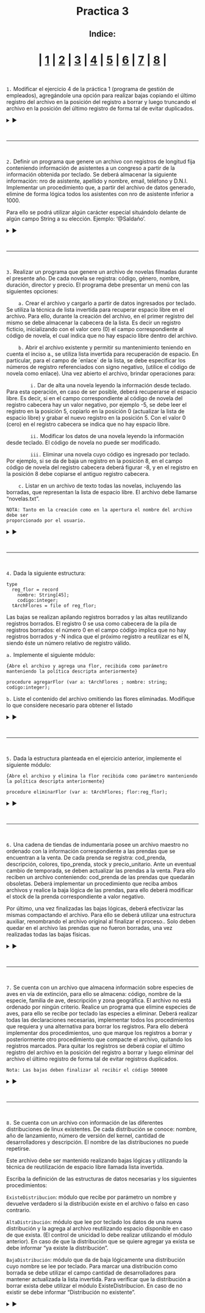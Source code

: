 <h1 align="center">Practica 3</h1>

<div align = "center"  id="Ejercicio_1"> 
  
<h2 align="center"> Indice: </h2>

| [1](#Ejercicio_1) | [2](#Ejercicio_2) | [3](#Ejercicio_3) | [4](#Ejercicio_4) | [5](#Ejercicio_5) | [6](#Ejercicio_6) | [7](#Ejercicio_7) | [8](#Ejercicio_8) |
===

</div>

<br>

`1.` Modificar el ejercicio 4 de la práctica 1 (programa de gestión de empleados), agregándole una opción para realizar bajas copiando el último registro del archivo en la posición del registro a borrar y luego truncando el archivo en la posición del último registro de forma tal de evitar duplicados.

<details>

<summary> ▶️ </summary>
<br>
  
```Pas
program Practica3Ejercicio1;

const
    valorAlto = 9999;

type
    cad20=string[20];
    cadDNI=string[8];
    empleado = record
        nombre:cad20;
        apellido:cad20;
        edad:integer;
        nro:integer;
        DNI:cadDNI;
    end;
    archivo = file of empleado;

procedure LeerEmpleado(var e:empleado);
begin
    write('Ingrese el apellido: ');
    readln(e.apellido);
    if (e.apellido <> 'fin') then begin
        write('Ingrese el nombre: ');
        readln(e.nombre);
        write('Ingrese la edad: ');
        readln(e.edad);
        write('Ingrese el numero de empleado: ');
        readln(e.nro);
        write('Ingrese el DNI: ');
        readln(e.DNI);
    end;
end;

procedure crearArchivo(var archLogico:archivo; var archFisico:cad20);
var
    e:empleado;
begin
    write('Ingrese el nombre del archivo a crear: ');
    readln(archFisico);
    assign(archLogico, archFisico);
    rewrite(archLogico);
    LeerEmpleado(e);
    while (e.apellido <> 'fin') do begin
        write(archLogico, e);
        LeerEmpleado(e);
    end;
    close(archLogico);
end;

procedure MostrarPersona(e:empleado);
begin
    WriteLn('Nro Empleado: ',e.nro);
    WriteLn('Apellido: ',e.apellido);
    WriteLn('Nombre: ',e.nombre);
    WriteLn('Dni: ',e.dni);
    WriteLn('Edad: ',e.edad);
end;

procedure Incisoi(var archLogico:archivo);
var
    e:empleado;
    nombre:cad20;
begin
    write('Ingrese un nombre a buscar: ');
    readln(nombre);
    reset(archLogico);
    while (not eof(archLogico)) do begin
        read(archLogico, e);
        if ((e.nombre = nombre) or (e.apellido = nombre)) then
            MostrarPersona(e);
    end;
    close(archLogico);
end;

procedure Incisoii(var archLogico:archivo);
var
    e:empleado;
begin
    reset(archLogico);
    while (eof(archLogico)) do begin
        read(archLogico,e);
        MostrarPersona(e);
        writeln('____________________');
    end;
    close(archLogico);
end;

procedure Incisoiii(var archLogico:archivo);
var
    e:empleado;
begin
    reset(archLogico);
    while (not eof(archLogico)) do begin
        read(archLogico, e);
        if (e.edad > 70) then begin 
            MostrarPersona(e);
            writeln('____________________');
        end;
    end;
    close(archLogico);
end;

procedure IncisoA(var archLogico:archivo);
var
    e, aux:empleado;
    opcion:string;
    ok:boolean;
begin
    reset(archLogico);
    repeat
        ok:=true;
        LeerEmpleado(e);
        while ((not eof(archLogico)) and (ok)) do begin
            read(archLogico,aux);
            if (e.nro = aux.nro) then 
                ok:=false;
        end;
        if (not ok) then begin
            write(archLogico,e);
            writeln('Empleado aniadido');
        end else
            writeln('Empleado ya existente');
        write('Desea agregar otro empleado? ');
        readln(opcion);
    until opcion = 'No';
    close(archLogico);
end;

procedure IncisoB(var archLogico:archivo);
var
    nro:integer;
    aux:empleado;
    opcion:string;
begin
    reset(archLogico);
    repeat
        writeln('Ingrese un Nro de empleado a modificar; ');
        read(nro);
        read(archLogico, aux);
        while ((not eof(archLogico)) and (aux.nro <> nro)) do begin
            read(archLogico, aux);
        end;
        write('Ingrese la nueva edad: ');
        readln(nro);
        aux.nro:=nro;
        write('Desea modificar otra edad? ');
        readln(opcion);
    until opcion = 'No';
    close(archLogico);
end;

procedure IncisoC(var archLogico:archivo);
var
    carga:text;
    e:empleado;
begin
    assign(carga, 'Empleados.txt');
    reset(archLogico);
    rewrite(carga);
    while (not eof(archLogico)) do begin
        read(archLogico, e);
            with e do
                writeln(carga, ' ', nro, ' ', apellido, ' ', nombre, ' ', edad, ' ', DNI);
    end;
    writeln('Archivo exportado');
    close(archLogico);
    close(carga);
end;

procedure IncisoD (var archLogico:archivo);
var
    carga:text;
    e:empleado;
begin
    assign(carga, 'faltaDNIEmpleado.txt');
    reset(archLogico);
    rewrite(carga);
    while (not eof(archLogico)) do begin
        read(archLogico, e);
        if (e.DNI = '00') then begin
            with e do
                writeln(carga, ' ', nro, ' ', apellido, ' ', nombre, ' ', edad, ' ', DNI);
        end;
    end;
    writeln('Archivo exportado');
    close(archLogico);
    close(carga);
end;

procedure Leer (var archLogico:archivo; var e:empleado);
begin
    if (not eof(archLogico))
        then read(archLogico, e)
        else e.nro := valorAlto;
end;

procedure BajaFisica(var archLogico:archivo; archFisico:cad20);
var
    e, eUlt: empleado;
    nro: integer;
begin
    assign(archLogico, archFisico);
    reset(archLogico);
    Seek(archLogico, FileSize(archLogico) -1);
    Leer(archLogico, eUlt);
    Seek(archLogico, 0);
    Leer(archLogico, e);
    write('Ingrese el nro de un empleado a eliminar: ');
    readln(nro);
    while ((e.nro <> nro) and (e.nro <> valorAlto)) do
        Leer(archLogico, e);
    if (e.nro <> valorAlto) then begin
        Seek(archLogico, FilePos(archLogico)-1);
        write(archLogico, eUlt);
        Seek(archLogico, FileSize(archLogico) -1);
        Truncate(archLogico);
    end else
        writeln('Empleado no encontrado.');
end;

procedure Menu ();
var
    opcion:integer;
    archFisico:cad20;
    archLogico:archivo;
begin
    opcion:=-1;
    while (opcion <> 0) do begin
        writeln('_______________________');
        writeln('1 | Crear un Archivo con empleados');
        writeln('2 | Datos de Empleados con un apellido predeterminado');
        writeln('3 | Mostrar todos la Empleados');
        writeln('4 | Mostrar las Empleados mayores de 70');
        writeln('5 | Aniadir empleado');
        writeln('6 | Modificar edades');
        writeln('7 | Exportar contenido a un .txt');
        writeln('8 | Exportar empleados sin DNI a un .txt');
        writeln('9 | Eliminar un empleado');
        writeln('0 | Cerrar Menu');
        write('Opcion: ');
        readln(opcion);
        writeln('_______________________');
        case opcion of
            1:CrearArchivo(archLogico,archFisico);
            2:Incisoi(archLogico);
            3:Incisoii(archLogico);
            4:Incisoiii(archLogico);
            5:IncisoA(archLogico);
            6:IncisoB(archLogico);
            7:IncisoC(archLogico);
            8:IncisoD(archLogico);
            9:BajaFisica(archLogico, archFisico);
            0:writeln('Archivo cerrado');
            else writeln('Numero Invalido');
        end;
    end;
end;

BEGIN
    Menu(); 
END.
```
  
</details>

<br><hr id="Ejercicio_2"><br>

`2.`  Definir un programa que genere un archivo con registros de longitud fija conteniendo información de asistentes a un congreso a partir de la información obtenida por teclado. Se deberá almacenar la siguiente información: nro de asistente, apellido y nombre, email, teléfono y D.N.I. Implementar un procedimiento que, a partir del archivo de datos generado, elimine de forma lógica todos los asistentes con nro de asistente inferior a 1000.

Para ello se podrá utilizar algún carácter especial situándolo delante de algún campo String a su elección. Ejemplo: ‘@Saldaño’.

<details>

<summary> ▶️ </summary>
<br>
  
```Pas
program Practica3Ejercicio2;

const
    valorAlto = 9999;
        
type
    str20 = string[20];
    str40 = string[40];
    asistente = record
        nro: integer;
        apellido: str20;
        nombre: str20;
        email: str40;
        telefono: str20;
        DNI: integer;
    end;

    archivo = file of asistente;

procedure Leer(var aLogico:archivo; var a:asistente);
begin
    if (not eof(aLogico))
        then read(aLogico, a)
        else a.nro := valorAlto;
end;

procedure LeerAsistente(var a:asistente);
begin
    write('Ingrese el Nro de asistente: ');
    readln(a.nro);
    if (a.nro <> valorAlto) then begin
        write('Ingrese el Apellido: ');
        readln(a.apellido);
        write('Ingrese el Nombre: ');
        readln(a.nombre);
        write('Ingrese el Email: ');
        readln(a.email);
        write('Ingrese el Telefono: ');
        readln(a.telefono);
        write('Ingrese el DNI: ');
        readln(a.DNI);
    end;
end;

procedure CrearArchivo(var aLogico:archivo; var aFisico:str20);
var
    a:asistente;
begin
    aFisico := 'asistentes.dat';
    assign(aLogico, aFisico);
    rewrite(aLogico);
    LeerAsistente(a);
    while (a.nro <> valorAlto) do begin
        write(aLogico, a);
        LeerAsistente(a);
    end;
    close(aLogico);
end;

procedure BajaLogica(var aLogico:archivo);
var
    a:asistente;
begin
    reset(aLogico);
    Leer(aLogico, a);
    while (not eof(aLogico)) do begin
        if (a.nro < 1000) then begin
            a.apellido := '@' + a.apellido;
            seek(aLogico, FilePos(aLogico)-1);
            write(aLogico, a);
        end;
        Leer(aLogico, a);
    end;
    close(aLogico);
end;

var
    aLogico: archivo;
    aFisico: str20;

BEGIN
    crearArchivo(aLogico, aFisico);
    BajaLogica(aLogico);
END.
```
  
</details>

<br><hr id="Ejercicio_3"><br>

`3.`  Realizar un programa que genere un archivo de novelas filmadas durante el presente año. De cada novela se registra: código, género, nombre, duración, director y precio. El programa debe presentar un menú con las siguientes opciones:

‎ ‎ ‎ ‎ ‎ ‎ ‎ ‎ `a.`  Crear el archivo y cargarlo a partir de datos ingresados por teclado. Se utiliza la técnica de lista invertida para recuperar espacio libre en el archivo. Para ello, durante la creación del archivo, en el primer registro del mismo se debe almacenar la cabecera de la lista. Es decir un registro ficticio, inicializando con el valor cero (0) el campo correspondiente al código de novela, el cual indica que no hay espacio libre dentro del archivo.

‎ ‎ ‎ ‎ ‎ ‎ ‎ ‎ `b.` Abrir el archivo existente y permitir su mantenimiento teniendo en cuenta el inciso a., se utiliza lista invertida para recuperación de espacio. En particular, para el campo de ´enlace´ de la lista, se debe especificar los números de registro referenciados con signo negativo, (utilice el código de novela como enlace). Una vez abierto el archivo, brindar operaciones para:

‎ ‎ ‎ ‎ ‎ ‎ ‎ ‎ ‎ ‎ ‎ ‎ ‎ ‎ ‎ ‎ `i.` Dar de alta una novela leyendo la información desde teclado. Para esta operación, en caso de ser posible, deberá recuperarse el espacio libre. Es decir, si en el campo correspondiente al código de novela del registro cabecera hay un valor negativo, por ejemplo -5, se debe leer el registro en la posición 5, copiarlo en la posición 0 (actualizar la lista de espacio libre) y grabar el nuevo registro en la posición 5. Con el valor 0 (cero) en el registro cabecera se indica que no hay espacio libre.

‎ ‎ ‎ ‎ ‎ ‎ ‎ ‎ ‎ ‎ ‎ ‎ ‎ ‎ ‎ ‎ `ii.`  Modificar los datos de una novela leyendo la información desde teclado. El código de novela no puede ser modificado.

‎ ‎ ‎ ‎ ‎ ‎ ‎ ‎ ‎ ‎ ‎ ‎ ‎ ‎ ‎ ‎ `iii.` Eliminar una novela cuyo código es ingresado por teclado. Por ejemplo, si se da de baja un registro en la posición 8, en el campo código de novela del registro cabecera deberá figurar -8, y en el registro en la posición 8 debe copiarse el antiguo registro cabecera.

‎ ‎ ‎ ‎ ‎ ‎ ‎ ‎ `c.`  Listar en un archivo de texto todas las novelas, incluyendo las borradas, que representan la lista de espacio libre. El archivo debe llamarse “novelas.txt”.
  
```
NOTA: Tanto en la creación como en la apertura el nombre del archivo debe ser
proporcionado por el usuario.
```

<details>

<summary> ▶️ </summary>
<br>
  
```Pas
program Practica3Ejercicio3;

const
    valorAlto = 9999;
        
type
    str20 = string[20];
    novela = record
        codigo: integer;
        genero: str20;
        nombre: str20;
        duracion: double;
        director: str20;
        precio: double;
    end;
    maestro = file of novela;
        
procedure Leer(var archivo:maestro; var n:novela);
begin
    if (not eof(archivo))
        then read(archivo, n)
        else n.codigo := valorAlto;
end;

procedure LeerNovela(var n:novela);
begin
    write('Ingrese el codigo:');
    readln(n.codigo);
    if (n.codigo <> valorAlto) then begin
        write('Ingrese el genero:');
        readln(n.genero);
        write('Ingrese el nombre:');
        readln(n.nombre);
        write('Ingrese la duracion:');
        readln(n.duracion);
        write('Ingrese el director:');
        readln(n.director);
        write('Ingrese el precio:');
        readln(n.precio);
    end;
end;

procedure crearArchivo();
var
    aLogico:maestro;
    aFisico: str20;
    n: novela;
begin
    write('Ingrese el nombre y extension del archivo a crear: ');
    readln(aFisico);
    assign(aLogico, aFisico);
    rewrite(aLogico);
        
    n.codigo := 0;
    write(aLogico, n);
        
    LeerNovela(n);
    while (n.codigo < 1) do begin
        write(aLogico, n);
        LeerNovela(n);
    end;
    close(aLogico);
end;

procedure agregarNovela(var archivo:maestro);
var
    n, cabecera:novela;
begin
    reset(archivo);
    LeerNovela(n);
    Leer(archivo, cabecera);
        
    if (cabecera.codigo = 0) then begin     //Si no hay espacio libre, agrego al final
        seek(archivo, FileSize(archivo));
        write(archivo,n);
    end else begin
        seek(archivo, (cabecera.codigo * (-1)));
        read(archivo, cabecera);
        seek(archivo, FilePos(archivo) -1);
        write(archivo, n);
        seek(archivo, 0);
        write(archivo, cabecera);
    end;
    close(archivo);
end;

procedure modificarNovela(var archivo:maestro);
var
    n, act: novela;
begin
    reset(archivo);
    write('Ingrese el codigo de la novela a modificar: ');
    readln(n.codigo);
        
    while ((n.codigo = valorAlto) or (n.codigo < 1)) do begin
        write('Codigo Invalido - Ingrese el codigo de la novela a modificar: ');
        readln(n.codigo);
    end;
        
    Leer(archivo, act);
    while ((not eof(archivo)) and (act.codigo <> n.codigo)) do
        Leer(archivo, act);
        
    if (act.codigo <> valorAlto) then begin
        write('Genero actualizado:');
        readln(n.genero);
        write('Nombre actualizado:');
        readln(n.nombre);
        write('Duracion actualizada:');
        readln(n.duracion);
        write('Director actualizado:');
        readln(n.director);
        write('Precio actualizado:');
        readln(n.precio);
        
        seek(archivo, FilePos(archivo) -1);
        write(archivo, n);
    end else
        writeln('Novela no encontrada.');
        
    close(archivo);
end;

procedure BajaLogica (var archivo:maestro);
var
    n, act: novela;
    posE, cod: integer;
begin
    reset(archivo);
    write('Ingrese el codigo de una novela a eliminar: ');
    readln(cod);
        
    while ((cod = valorAlto) or (cod < 1)) do begin
        write('Codigo invalido - Ingrese el codigo de una novela a eliminar: ');
        readln(cod);
    end;
        
    Leer(archivo, n);   //Guardo el primer registro.
    while ((act.codigo <> valorAlto) and (act.codigo <> cod)) do
        Leer(archivo, act);
        
    if (act.codigo <> valorAlto) then begin
        
        posE := FilePos(archivo) -1;    //Posicion de la baja
        seek(archivo, posE);    //Sobreescribo el eliminado con el registro de cabecera,
        write(archivo, n);      //que tiene la posicion del eliminado anteriormente (o el 0).
        
        seek(archivo, 0);
        n.codigo := posE * (-1);        //Actualizo la posicion del ultimo eliminado,
        write(archivo, n);      //lo escribo en la cabecera
        
    end else
        writeln('Novela no encontrada.');
    close(archivo);
end;

procedure MenuB();
var
    aLogico: maestro;
    aFisico: str20;
    opcion: integer;
begin
    write('Nombre del archivo: ');
    readln(aFisico);
    assign(aLogico, aFisico);
        
    opcion:=0;
    while (opcion <> 4) do begin
        writeln('_______________________');
        writeln('1 | Agregar una novela');
        writeln('2 | Modificar una novela');
        writeln('3 | Eliminar una novela');
        writeln('4 | Cerrar el archivo');
        write('Opcion: ');
        readln(opcion);
        writeln('_______________________');
        case opcion of
            1:agregarNovela(aLogico);
            2:modificarNovela(aLogico);
            3:BajaLogica(aLogico);
            4:writeln('Archivo cerrado');
            else writeln('Numero Invalido');
        end;
    end;
end;

procedure listarArchivo();
var
    aLogico: maestro;
    aFisico: str20;
    carga: text;
    n:novela;
begin
    write('Ingrese el nombre del archivo para pasar a .txt');
    readln(aFisico);
    assign(aLogico, aFisico);
    reset(aLogico);
    assign(carga, 'novelas.txt');
        
    Leer(aLogico, n);
    while (not eof(aLogico)) do begin
        writeln(carga, 'Codigo: ', n.codigo);
        writeln(carga, 'Genero: ', n.genero);
        writeln(carga, 'Nombre: ', n.nombre);
        writeln(carga, 'Duracion: ', n.duracion);
        writeln(carga, 'Director: ', n.director);
        writeln(carga, 'Precio: ', n.precio);
        writeln(carga, '');
        Leer(aLogico, n);
    end;
end;

procedure Menu();       //Dentro de cada proceso se elige que archivo usar
var                     //      => no hace falta que reciba ningun parametro.
    opcion: integer;
begin
    opcion := 0;
    while (opcion <> 4) do begin
        writeln('_______________________');
        writeln('1 | Crear archivo de novelas');
        writeln('2 | Agregar - Modificar - Eliminar una novela');
        writeln('3 | Listar novelas en un .txt');
        writeln('4 | Cerrar el archivo');
        write('Opcion: ');
        readln(opcion);
        writeln('_______________________');
        case opcion of
            1:crearArchivo();
            2:MenuB();
            3:listarArchivo();
            4:writeln('Archivo cerrado');
            else writeln('Numero Invalido');
        end;
    end;
end;

BEGIN
    Menu();
END.
```
  
</details>

<br><hr id="Ejercicio_4"><br>

`4.`  Dada la siguiente estructura:

```Pas
type
  reg_flor = record
    nombre: String[45];
    codigo:integer;
  tArchFlores = file of reg_flor;
```

Las bajas se realizan apilando registros borrados y las altas reutilizando registros borrados. El registro 0 se usa como cabecera de la pila de registros borrados: el número 0 en el campo código implica que no hay registros borrados y -N indica que el próximo registro a reutilizar es el N, siendo éste un número relativo de registro válido.
  
```a.``` Implemente el siguiente módulo:

```Pas
{Abre el archivo y agrega una flor, recibida como parámetro
manteniendo la política descripta anteriormente}

procedure agregarFlor (var a: tArchFlores ; nombre: string; codigo:integer);
```

```b.``` Liste el contenido del archivo omitiendo las flores eliminadas. Modifique lo que considere necesario para obtener el listado

<details>

<summary> ▶️ </summary>
<br>
  
```Pas
program Practica3Ejercicio4;

const
    valorAlto = 9999;

type
    reg_flor = record
        nombre: string[45];
        codigo: integer;
    end;
    tArchFlores = file of reg_flor;

procedure Leer(var a:tArchFlores; var flor:reg_flor);
begin
    if (not eof(a))
        then read(a,flor)
        else flor.codigo := valorAlto;
end;

procedure agregarFlor (var a:tArchFlores; nombre:string; codigo:integer);
var
    cabecera, flor: reg_flor;
begin
    reset(a);
    Leer(a, cabecera);
    flor.nombre := nombre;
    flor.codigo := codigo;
        
    if (cabecera.codigo = 0) then begin
        seek(a, filesize(a));
        write(a,flor);
    end else begin
        seek(a, (cabecera.codigo * (-1)));
        read(a, cabecera);
        seek(a, filepos(a) -1);
        write(a, flor);
        seek(a, 0);
        write(a, cabecera);
    end;
        
    close(a);
end;

procedure Listar (var a:tArchFlores);
var
    flor: reg_flor;
begin
    reset(a);
    Leer(a, flor);
    while (flor.codigo <> valorAlto) do begin
        if (flor.codigo > 0) then begin
            writeln('Nombre: ', flor.nombre);
            writeln('Codigo: ', flor.codigo);
            writeln();
        end;
        Leer(a, flor);
    end;
end;


BEGIN
        
        
END.
```
  
</details>

<br><hr id="Ejercicio_5"><br>

`5.`  Dada la estructura planteada en el ejercicio anterior, implemente el siguiente módulo:

```Pas
{Abre el archivo y elimina la flor recibida como parámetro manteniendo
la política descripta anteriormente}

procedure eliminarFlor (var a: tArchFlores; flor:reg_flor);
```
  
<details>

<summary> ▶️ </summary>
<br>
  
```Pas
  program Practica3Ejercicio5;

const
    valorAlto = 9999;

type
    reg_flor = record
        nombre: string[45];
        codigo: integer;
    end;
    tArchFlores = file of reg_flor;

procedure Leer(var a:tArchFlores; var flor:reg_flor);
begin
    if (not eof(a))
        then read(a,flor)
        else flor.codigo := valorAlto;
end;

procedure agregarFlor (var a:tArchFlores; nombre:string; codigo:integer);
var
    cabecera, flor: reg_flor;
begin
    reset(a);
    Leer(a, cabecera);
    flor.nombre := nombre;
    flor.codigo := codigo;
        
    if (cabecera.codigo = 0) then begin
        seek(a, filesize(a));
        write(a,flor);
    end else begin
        seek(a, (cabecera.codigo * (-1)));
        read(a, cabecera);
        seek(a, filepos(a) -1);
        write(a, flor);
        seek(a, 0);
        write(a, cabecera);
    end;
        
    close(a);
end;

procedure Listar (var a:tArchFlores);
var
    flor: reg_flor;
begin
    reset(a);
    Leer(a, flor);
    while (flor.codigo <> valorAlto) do begin
        if (flor.codigo > 0) then begin
            writeln('Nombre: ', flor.nombre);
            writeln('Codigo: ', flor.codigo);
            writeln();
        end;
        Leer(a, flor);
    end;
end;

procedure eliminarFlor (var a:tArchFlores; flor:reg_flor);
var
    cabecera, act: reg_flor;
    pos:integer;
begin
    reset(a);
    Leer(a, act);
    cabecera := act;        //Guardo la cabecera
        
    while ((act.codigo <> flor.codigo) and (act.codigo <> valorAlto)) do begin
        Leer(a, act);
    end;
        
    if (act.codigo <> valorAlto) then begin
        pos := filepos(a)-1;
        seek(a, pos);
        write(a, cabecera);
        
        seek(a, 0);
        act.codigo := pos * (-1);
        write(a, act);
    end else
        writeln('Flor no encontrada');
    close(a);
end;


BEGIN
        
        
END.
```
  
</details>

<br><hr id="Ejercicio_6"><br>

`6.`  Una cadena de tiendas de indumentaria posee un archivo maestro no ordenado con la información correspondiente a las prendas que se encuentran a la venta. De cada prenda se registra: cod_prenda, descripción, colores, tipo_prenda, stock y precio_unitario. Ante un eventual cambio de temporada, se deben actualizar las prendas a la venta. Para ello reciben un archivo conteniendo: cod_prenda de las prendas que quedarán obsoletas. Deberá implementar un procedimiento que reciba ambos archivos y realice la baja lógica de las prendas, para ello deberá modificar el stock de la prenda correspondiente a valor negativo.

Por último, una vez finalizadas las bajas lógicas, deberá efectivizar las mismas compactando el archivo. Para ello se deberá utilizar una estructura auxiliar, renombrando el archivo original al finalizar el proceso.. Solo deben quedar en el archivo las prendas que no fueron borradas, una vez realizadas todas las bajas físicas.

<details>

<summary> ▶️ </summary>
<br>
  
```Pas
program Practica3Ejercicio6;

const
    valorAlto = 9999;
    cad25 = string[25];

type
    prenda = record
        cod_prenda: integer;
        descripcion: cad25;
        colores: cad25;
        tipo_prenda: cad25;
        stock: integer;
        precio_unitario: real;
    end;
        
    maestro = file of prenda;
    detalle = file of integer;

procedure LeerMaestro(var a:maestro; var p:prenda);
begin
    if (not eof(a))
        then read(a, p)
        else p.cod_prenda := valorAlto;
end;

procedure LeerDetalle(var a:detalle; var i:integer);
begin
    if (not eof(a))
        then read(a, i);
        else i := valorAlto;
end;

procedure BajaLogica (var m:maestro; var d:detalle);
var
    prenda: prenda;
    codigo: integer;
    escribio: boolean;
begin
    reset(m);
    reset(d);
    escribio := false;
    LeerDetalle(d, codigo);
        
    while (codigo <> valorAlto) do begin
        seek(m, 0);
        LeerMaestro(m, prenda);     //Leo desde la primer posicion
        
        while ((prenda.cod_prenda <> valorAlto) and (not escribio)) do begin
        
            if (prenda.cod_prenda = codigo) then begin
                prenda.cod_prenda := prenda.cod_prenda * (-1);
                seek(m, filepos(m)-1);
                write(m, prenda);
                escribio := true;
            end;
            LeerMaestro(m, prenda);
            
        end;
        LeerDetalle(d, codigo);
    end;
        
    close(m);
    close(d);
end;

procedure Compactar (var m:maestro);
var
    p: prenda;
    pos: integer;
    nuevoNombre: cad25;
begin
    reset(m);
    LeerMaestro(m, p);
    while (p <> valorAlto) do begin
        if (p.codigo < 0) then begin
            pos := filepos(m)-1;        //Guardo la pos de la baja logica
            
            seek(m, filesize(m)-1);     //Me dirijo hacia el ultimo registro
            LeerMaestro(m, p);          //Lo copio
            
            seek(m, filesize(m)-2);     //Retrocedo hacia el penultimo registro
            Truncate(m);                //Trunco el archivo desde ahí
            
            seek(m, pos);               //Vuelvo a la posicion del eliminado
            write(m, p);                //Pego el ultimo registro
        end;
        seek(m, filepos(m) -1);         //Vuelvo a leer el ultimo para chequearlo
        LeerMaestro(m, p);
    end;
    close(m);
    write('Ingrese el nuevo nombre del archivo: ');
    readln(nuevoNombre);
    Rename('maestro.dat', nuevoNombre);
end;

var
    m:maestro;
    d:detalle;

BEGIN
    assign(m, 'maestro.dat');
    assign(d, 'detalle.dat');
    BajaLogica(m, d);
    Compactar(m);
END.
```
  
</details>

<br><hr id="Ejercicio_7"><br>

`7.`  Se cuenta con un archivo que almacena información sobre especies de aves en vía de extinción, para ello se almacena: código, nombre de la especie, familia de ave, descripción y zona geográfica. El archivo no está ordenado por ningún criterio. Realice un programa que elimine especies de aves, para ello se recibe por teclado las especies a eliminar. Deberá realizar todas las declaraciones necesarias, implementar todos los procedimientos que requiera y una alternativa para borrar los registros. Para ello deberá implementar dos procedimientos, uno que marque los registros a borrar y posteriormente otro procedimiento que compacte el archivo, quitando los registros marcados. Para quitar los registros se deberá copiar el último registro del archivo en la posición del registro a borrar y luego eliminar del archivo el último registro de forma tal de evitar registros duplicados.

```
Nota: Las bajas deben finalizar al recibir el código 500000
```

<details>

<summary> ▶️ </summary>
<br>
  
```Pas
```
  
</details>

<br><hr id="Ejercicio_8"><br>

`8.`   Se cuenta con un archivo con información de las diferentes distribuciones de linux existentes. De cada distribución se conoce: nombre, año de lanzamiento, número de versión del kernel, cantidad de desarrolladores y descripción. El nombre de las distribuciones no puede repetirse.

Este archivo debe ser mantenido realizando bajas lógicas y utilizando la técnica de reutilización de espacio libre llamada lista invertida.

Escriba la definición de las estructuras de datos necesarias y los siguientes procedimientos:

```ExisteDistribucion```: módulo que recibe por parámetro un nombre y devuelve verdadero si la distribución existe en el archivo o falso en caso contrario.

```AltaDistribución```: módulo que lee por teclado los datos de una nueva distribución y la agrega al archivo reutilizando espacio disponible en caso de que exista. (El control de unicidad lo debe realizar utilizando el módulo anterior). En caso de que la distribución que se quiere agregar ya exista se debe informar “ya existe la distribución”.

```BajaDistribución```: módulo que da de baja lógicamente una distribución  cuyo nombre se lee por teclado. Para marcar una distribución como borrada se debe utilizar el campo cantidad de desarrolladores para mantener actualizada la lista invertida. Para verificar que la distribución a borrar exista debe utilizar el módulo ExisteDistribucion. En caso de no existir se debe informar “Distribución no existente”.
  
<details>

<summary> ▶️ </summary>
<br>
  
```Pas
```
  
</details>
  
  
  
  
  
  
  
  
